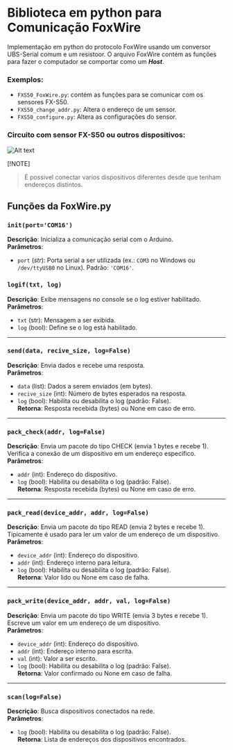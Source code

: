 
# Biblioteca em python para Comunicação FoxWire

Implementação em python do protocolo FoxWire usando um conversor UBS-Serial comum e um resistoor. O arquivo FoxWire contém as funções para fazer o computador se comportar como um ***Host***.

### Exemplos:
- `FXS50_FoxWire.py`: contém as funções para se comunicar com os sensores FX-S50.
- `FXS50_change_addr.py`: Altera o endereço de um sensor.
- `FXS50_configure.py`: Altera as configurações do sensor.

### Circuito com sensor FX-S50 ou outros dispositivos:
![Alt text](../docs/fx_serial.png)

 [!NOTE]  
> É possivel conectar varios dispositivos diferentes desde que tenham endereços distintos.

## Funções da FoxWire.py

### `init(port='COM16')`
**Descrição**: Inicializa a comunicação serial com o Arduino.  
**Parâmetros**:
  - `port` (*str*): Porta serial a ser utilizada (ex.: `COM3` no Windows ou `/dev/ttyUSB0` no Linux). Padrão: `'COM16'`.

### `logif(txt, log)`
**Descrição**: Exibe mensagens no console se o log estiver habilitado.  
**Parâmetros**:  
- `txt` (str): Mensagem a ser exibida.  
- `log` (bool): Define se o log está habilitado.  

---

### `send(data, recive_size, log=False)`
**Descrição**: Envia dados e recebe uma resposta.  
**Parâmetros**:  
- `data` (list): Dados a serem enviados (em bytes).  
- `recive_size` (int): Número de bytes esperados na resposta.  
- `log` (bool): Habilita ou desabilita o log (padrão: False).  
**Retorna**: Resposta recebida (bytes) ou None em caso de erro.  

---

### `pack_check(addr, log=False)`
**Descrição**: Envia um pacote do tipo CHECK (envia 1 bytes e recebe 1). Verifica a conexão de um dispositivo em um endereço específico.  
**Parâmetros**:  
- `addr` (int): Endereço do dispositivo.  
- `log` (bool): Habilita ou desabilita o log (padrão: False).  
**Retorna**: Resposta recebida (bytes) ou None em caso de erro. 

---

### `pack_read(device_addr, addr, log=False)`
**Descrição**: Envia um pacote do tipo READ (envia 2 bytes e recebe 1). Tipicamente é usado para ler um valor de um endereço de um dispositivo.  
**Parâmetros**:  
- `device_addr` (int): Endereço do dispositivo.  
- `addr` (int): Endereço interno para leitura.  
- `log` (bool): Habilita ou desabilita o log (padrão: False).  
**Retorna**: Valor lido ou None em caso de falha.  

---

### `pack_write(device_addr, addr, val, log=False)`
**Descrição**: Envia um pacote do tipo WRITE (envia 3 bytes e recebe 1). Escreve um valor em um endereço de um dispositivo.  
**Parâmetros**:  
- `device_addr` (int): Endereço do dispositivo.  
- `addr` (int): Endereço interno para escrita.  
- `val` (int): Valor a ser escrito.  
- `log` (bool): Habilita ou desabilita o log (padrão: False).  
**Retorna**: Valor confirmado ou None em caso de falha.  

---

### `scan(log=False)`
**Descrição**: Busca dispositivos conectados na rede.  
**Parâmetros**:  
- `log` (bool): Habilita ou desabilita o log (padrão: False).  
**Retorna**: Lista de endereços dos dispositivos encontrados.  
